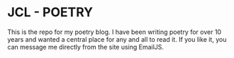 # JCL - POETRY

This is the repo for my poetry blog. I have been writing poetry for over 10 years and wanted a central place for any and all to read it. If you like it, you can message me directly from the site using EmailJS.
